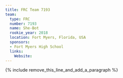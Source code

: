 ```yaml
---
title: FRC Team 7193
team:
  type: FRC
  number: 7193
  name: She-Bot
  rookie_year: 2018
  location: Fort Myers, Florida, USA
  sponsors:
  - Fort Myers High School
  links:
    Website:
---
```


{% include remove_this_line_and_add_a_paragraph %}